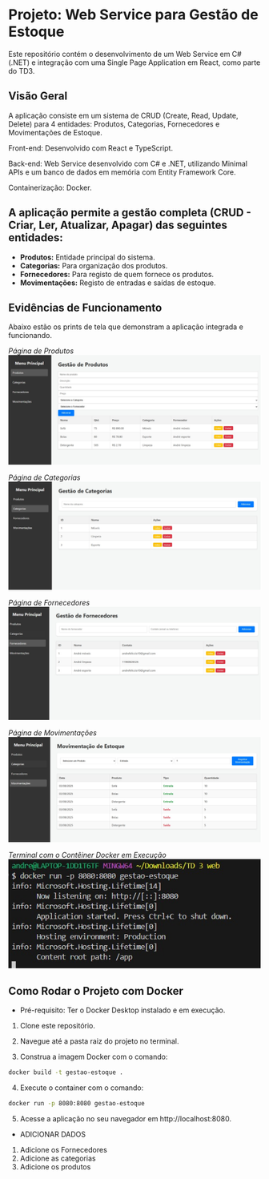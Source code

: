 # Projeto: Web Service para Gestão de Estoque
Este repositório contém o desenvolvimento de um Web Service em C# (.NET) e integração com uma Single Page Application em React, como parte do TD3.

## Visão Geral
A aplicação consiste em um sistema de CRUD (Create, Read, Update, Delete) para 4 entidades: Produtos, Categorias, Fornecedores e Movimentações de Estoque.

Front-end: Desenvolvido com React e TypeScript.

Back-end: Web Service desenvolvido com C# e .NET, utilizando Minimal APIs e um banco de dados em memória com Entity Framework Core.

Containerização: Docker.

## A aplicação permite a gestão completa (CRUD - Criar, Ler, Atualizar, Apagar) das seguintes entidades:

* **Produtos:** Entidade principal do sistema.
* **Categorias:** Para organização dos produtos.
* **Fornecedores:** Para registo de quem fornece os produtos.
* **Movimentações:** Registo de entradas e saídas de estoque.

## Evidências de Funcionamento
Abaixo estão os prints de tela que demonstram a aplicação integrada e funcionando.

*Página de Produtos*
![Página de Produtos](./screenshots/gestao-produtos.png)

*Página de Categorias*
![Página de Categorias](./screenshots/gestao-categorias.png)

*Página de Fornecedores*
![Página de Fornecedores](./screenshots/gestao-fornecedores.png)

*Página de Movimentações*
![Página de Movimentações](./screenshots/movimentacao-estoque.png)

*Terminal com o Contêiner Docker em Execução*
![Docker Running](./screenshots/docker-running.png)

## Como Rodar o Projeto com Docker
* Pré-requisito: Ter o Docker Desktop instalado e em execução.

1. Clone este repositório.

2. Navegue até a pasta raiz do projeto no terminal.

3. Construa a imagem Docker com o comando:
```bash
docker build -t gestao-estoque .
 ```
4. Execute o container com o comando:
```bash
docker run -p 8080:8080 gestao-estoque
```
5. Acesse a aplicação no seu navegador em http://localhost:8080.

* ADICIONAR DADOS

1. Adicione os Fornecedores
2. Adicione as categorias
3. Adicione os produtos 
